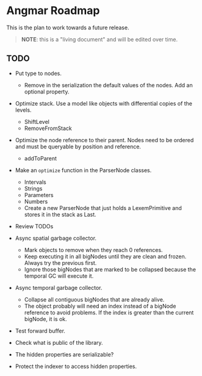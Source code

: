# Angmar Roadmap

This is the plan to work towards a future release.

> **NOTE**: this is a "living document" and will be edited over time.

## TODO

- Put type to nodes.
  - Remove in the serialization the default values of the nodes. Add an optional property.
- Optimize stack. Use a model like objects with differential copies of the levels.
  - ShiftLevel
  - RemoveFromStack
- Optimize the node reference to their parent. Nodes need to be ordered and must be queryable by position and reference.
  - addToParent
- Make an `optimize` function in the ParserNode classes.
  - Intervals
  - Strings
  - Parameters
  - Numbers
  - Create a new ParserNode that just holds a LexemPrimitive and stores it in the stack as Last.
- Review TODOs
- Async spatial garbage collector.
  - Mark objects to remove when they reach 0 references.
  - Keep executing it in all bigNodes until they are clean and frozen. Always try the previous first.
  - Ignore those bigNodes that are marked to be collapsed because the temporal GC will execute it.
- Async temporal garbage collector.
  - Collapse all contiguous bigNodes that are already alive.
  - The object probably will need an index instead of a bigNode reference to avoid problems. If the index is greater than the
    current bigNode, it is ok.
- Test forward buffer.
- Check what is public of the library.


- The hidden properties are serializable?
- Protect the indexer to access hidden properties.
